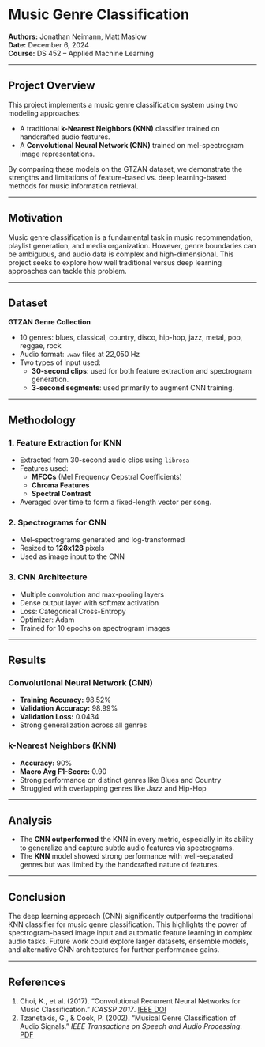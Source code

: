 # Music Genre Classification

**Authors:** Jonathan Neimann, Matt Maslow  
**Date:** December 6, 2024  
**Course:** DS 452 – Applied Machine Learning  

---

## Project Overview

This project implements a music genre classification system using two modeling approaches:

- A traditional **k-Nearest Neighbors (KNN)** classifier trained on handcrafted audio features.
- A **Convolutional Neural Network (CNN)** trained on mel-spectrogram image representations.

By comparing these models on the GTZAN dataset, we demonstrate the strengths and limitations of feature-based vs. deep learning-based methods for music information retrieval.

---

## Motivation

Music genre classification is a fundamental task in music recommendation, playlist generation, and media organization. However, genre boundaries can be ambiguous, and audio data is complex and high-dimensional. This project seeks to explore how well traditional versus deep learning approaches can tackle this problem.

---

## Dataset

**GTZAN Genre Collection**  
- 10 genres: blues, classical, country, disco, hip-hop, jazz, metal, pop, reggae, rock  
- Audio format: `.wav` files at 22,050 Hz  
- Two types of input used:
  - **30-second clips**: used for both feature extraction and spectrogram generation.
  - **3-second segments**: used primarily to augment CNN training.

---

## Methodology

### 1. Feature Extraction for KNN
- Extracted from 30-second audio clips using `librosa`
- Features used:
  - **MFCCs** (Mel Frequency Cepstral Coefficients)
  - **Chroma Features**
  - **Spectral Contrast**
- Averaged over time to form a fixed-length vector per song.

### 2. Spectrograms for CNN
- Mel-spectrograms generated and log-transformed
- Resized to **128x128** pixels
- Used as image input to the CNN

### 3. CNN Architecture
- Multiple convolution and max-pooling layers
- Dense output layer with softmax activation
- Loss: Categorical Cross-Entropy  
- Optimizer: Adam  
- Trained for 10 epochs on spectrogram images

---

## Results

### Convolutional Neural Network (CNN)
- **Training Accuracy:** 98.52%  
- **Validation Accuracy:** 98.99%  
- **Validation Loss:** 0.0434  
- Strong generalization across all genres  

### k-Nearest Neighbors (KNN)
- **Accuracy:** 90%  
- **Macro Avg F1-Score:** 0.90  
- Strong performance on distinct genres like Blues and Country  
- Struggled with overlapping genres like Jazz and Hip-Hop  

---

## Analysis

- The **CNN outperformed** the KNN in every metric, especially in its ability to generalize and capture subtle audio features via spectrograms.
- The **KNN** model showed strong performance with well-separated genres but was limited by the handcrafted nature of features.

---

## Conclusion

The deep learning approach (CNN) significantly outperforms the traditional KNN classifier for music genre classification. This highlights the power of spectrogram-based image input and automatic feature learning in complex audio tasks. Future work could explore larger datasets, ensemble models, and alternative CNN architectures for further performance gains.

---

## References

1. Choi, K., et al. (2017). “Convolutional Recurrent Neural Networks for Music Classification.” *ICASSP 2017*. [IEEE DOI](https://doi.org/10.1109/ICASSP.2017.7952585)  
2. Tzanetakis, G., & Cook, P. (2002). “Musical Genre Classification of Audio Signals.” *IEEE Transactions on Speech and Audio Processing*. [PDF](http://www.cs.cmu.edu/~gtzan/work/pubs/tsap02gtzan.pdf)
